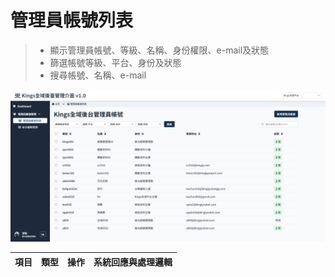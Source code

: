 # 管理員帳號列表
> - 顯示管理員帳號、等級、名稱、身份權限、e-mail及狀態
> - 篩選帳號等級、平台、身份及狀態
> - 搜尋帳號、名稱、e-mail

![畫面示意](asset/administer-list.png)

| 項目 | 類型 | 操作 | 系統回應與處理邏輯 |
| --- | --- | --- | --- |


